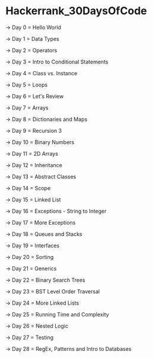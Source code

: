 # Hackerrank_30DaysOfCode

-> Day 0 = Hello World

-> Day 1 = Data Types

-> Day 2 = Operators

-> Day 3 = Intro to Conditional Statements

-> Day 4 = Class vs. Instance

-> Day 5 = Loops

-> Day 6 = Let's Review

-> Day 7 = Arrays

-> Day 8 = Dictionaries and Maps

-> Day 9 = Recursion 3

-> Day 10 = Binary Numbers

-> Day 11 = 2D Arrays

-> Day 12 = Inheritance

-> Day 13 = Abstract Classes

-> Day 14 = Scope

-> Day 15 = Linked List

-> Day 16 = Exceptions - String to Integer

-> Day 17 = More Exceptions

-> Day 18 = Queues and Stacks

-> Day 19 = Interfaces

-> Day 20 = Sorting

-> Day 21 = Generics

-> Day 22 = Binary Search Trees

-> Day 23 = BST Level Order Traversal

-> Day 24 = More Linked Lists

-> Day 25 = Running Time and Complexity

-> Day 26 = Nested Logic

-> Day 27 = Testing

-> Day 28 = RegEx, Patterns and Intro to Databases
